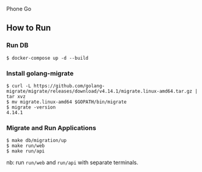 Phone Go

## How to Run

### Run DB
```
$ docker-compose up -d --build
```

### Install golang-migrate
```
$ curl -L https://github.com/golang-migrate/migrate/releases/download/v4.14.1/migrate.linux-amd64.tar.gz | tar xvz
$ mv migrate.linux-amd64 $GOPATH/bin/migrate
$ migrate -version
4.14.1
```

### Migrate and Run Applications
```
$ make db/migration/up
$ make run/web
$ make run/api
```
nb: run `run/web` and `run/api` with separate terminals.
